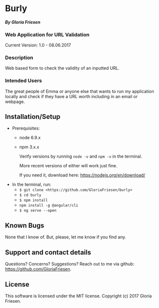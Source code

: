 # Burly

#### _By Gloria Friesen_

### Web Application for URL Validation
Current Version: 1.0 - 08.06.2017

### Description

Web based form to check the validity of an inputted URL.

### Intended Users

The great people of Emma or anyone else that wants to run my application locally and check if they have a URL worth including in an email or webpage.

## Installation/Setup

* Prerequisites:
  * node 6.9.x
  * npm 3.x.x

    Verify versions by running `node -v` and `npm -v` in the terminal.

    More recent versions of either will work just fine.

    If you need it, download here: <https://nodejs.org/en/download/>
* In the terminal, run:
  * `$ git clone <https://github.com/GloriaFriesen/burly>`
  * `$ cd burly`
  * `$ npm install`
  * `npm install -g @angular/cli`
  * `$ ng serve --open`

## Known Bugs
None that I know of. But, please, let me know if you find any.

## Support and contact details
Questions? Concerns? Suggestions? Reach out to me via github: <https://github.com/GloriaFriesen>.

## License
This software is licensed under the MIT license.
Copyright (c) 2017 Gloria Friesen.
